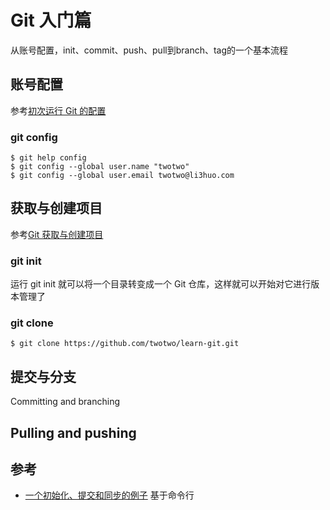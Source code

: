 # Git 入门篇
从账号配置，init、commit、push、pull到branch、tag的一个基本流程
## 账号配置
参考[初次运行 Git 的配置](https://git-scm.com/book/zh/v2/起步-初次运行-Git-前的配置)

### git config
    $ git help config
    $ git config --global user.name "twotwo"
    $ git config --global user.email twotwo@li3huo.com

## 获取与创建项目
参考[Git 获取与创建项目](https://git-scm.com/book/zh/v2/Git-命令-获取与创建项目)

### git init
运行 git init 就可以将一个目录转变成一个 Git 仓库，这样就可以开始对它进行版本管理了

### git clone

    $ git clone https://github.com/twotwo/learn-git.git

## 提交与分支
Committing and branching




## Pulling and pushing

## 参考
* [一个初始化、提交和同步的例子](http://wiki.eclipse.org/EGit/Git_For_Eclipse_Users#Worked_example) 基于命令行
